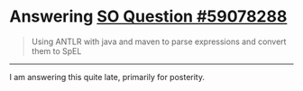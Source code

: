 # Answering [SO Question #59078288](https://stackoverflow.com/questions/59078288/using-antlr-with-java-and-maven-to-parse-expressions-and-convert-them-to-spel)

> Using ANTLR with java and maven to parse expressions and convert them to SpEL

---

I am answering this quite late, primarily for posterity.
